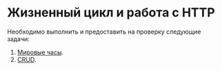 Жизненный цикл и работа с HTTP
===

Необходимо выполнить и предоставить на проверку следующие задачи:

1. [Мировые часы](watches).
1. [CRUD](crud).
